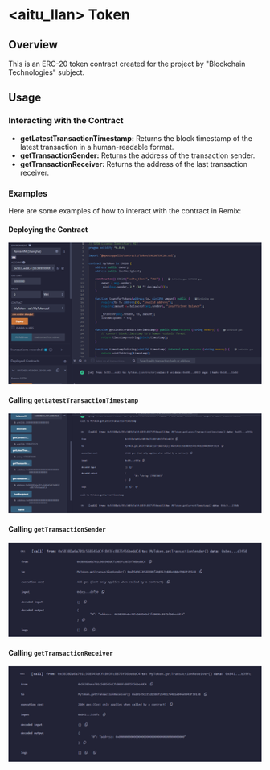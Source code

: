# <aitu_Ilan> Token

## Overview
This is an ERC-20 token contract created for the project by "Blockchain Technologies" subject.

## Usage

### Interacting with the Contract
- **getLatestTransactionTimestamp:** Returns the block timestamp of the latest transaction in a human-readable format.
- **getTransactionSender:** Returns the address of the transaction sender.
- **getTransactionReceiver:** Returns the address of the last transaction receiver.

### Examples
Here are some examples of how to interact with the contract in Remix:

#### Deploying the Contract
![Deploying the Contract](screenshots/deploy_contract.png)

#### Calling `getLatestTransactionTimestamp`
![Calling getLatestTransactionTimestamp](screenshots/getLatestTransactionTimestamp.png)

#### Calling `getTransactionSender`
![Calling getTransactionSender](screenshots/getTransactionSender.png)

#### Calling `getTransactionReceiver`
![Calling getTransactionReceiver](screenshots/getTransactionReceiver.png)

